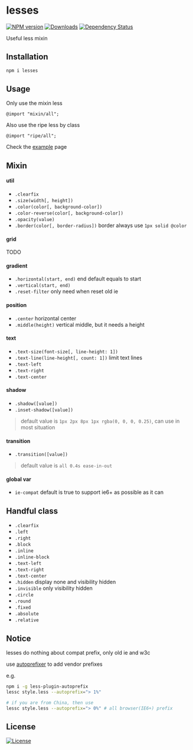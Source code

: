lesses
===

[![NPM version][npm-image]][npm-url]
[![Downloads][downloads-image]][downloads-url]
[![Dependency Status][david-image]][david-url]

[npm-image]: https://img.shields.io/npm/v/lesses.svg?style=flat-square
[npm-url]: https://npmjs.org/package/lesses
[downloads-image]: http://img.shields.io/npm/dm/lesses.svg?style=flat-square
[downloads-url]: https://npmjs.org/package/lesses
[david-image]: http://img.shields.io/david/chunpu/lesses.svg?style=flat-square
[david-url]: https://david-dm.org/chunpu/lesses


Useful less mixin

Installation
---

```sh
npm i lesses
```

Usage
---

Only use the mixin less

```less
@import "mixin/all";
```

Also use the ripe less by class

```less
@import "ripe/all";
```

Check the [example](http://chunpu.github.io/lesses/example/) page


Mixin
---

#### util

- `.clearfix`
- `.size(width[, height])`
- `.color(color[, background-color])`
- `.color-reverse(color[, background-color])`
- `.opacity(value)`
- `.border(color[, border-radius])` border always use `1px solid @color`

#### grid

TODO

#### gradient

- `.horizontal(start, end)` end default equals to start
- `.vertical(start, end)`
- `.reset-filter` only need when reset old ie

#### position

- `.center` horizontal center
- `.middle(height)` vertical middle, but it needs a height

#### text

- `.text-size(font-size[, line-height: 1])`
- `.text-line(line-height[, count: 1])` limit text lines
- `.text-left`
- `.text-right`
- `.text-center`

#### shadow

- `.shadow([value])`
- `.inset-shadow([value])`

> default value is `1px 2px 8px 1px rgba(0, 0, 0, 0.25)`, can use in most situation


#### transition

- `.transition([value])`

>  default value is `all 0.4s ease-in-out`

#### global var

- `ie-compat` default is true to support ie6+ as possible as it can


Handful class
---

- `.clearfix`
- `.left`
- `.right`
- `.block`
- `.inline`
- `.inline-block`
- `.text-left`
- `.text-right`
- `.text-center`
- `.hidden` display none and visibility hidden
- `.invisible` only visibility hidden
- `.circle`
- `.round`
- `.fixed`
- `.absolute`
- `.relative`

Notice
---

lesses do nothing about compat prefix, only old ie and w3c

use [autoprefixer](https://github.com/postcss/autoprefixer) to add vendor prefixes

e.g.

```sh
npm i -g less-plugin-autoprefix
lessc style.less --autoprefix="> 1%"

# if you are from China, then use
lessc style.less --autoprefix="> 0%" # all browser(IE6+) prefix
```

License
---

[![License][license-image]][license-url]

[license-image]: http://img.shields.io/npm/l/lesses.svg?style=flat-square
[license-url]: #
